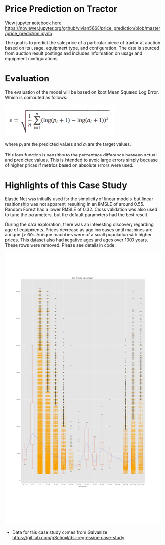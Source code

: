 
Price Prediction on Tractor
======================

View jupyter notebook here
https://nbviewer.jupyter.org/github/vivian5668/price_prediction/blob/master/price_prediction.ipynb


The goal is to predict the sale price of a particular piece of
tractor at auction based on its usage, equipment type, and
configuration.  The data is sourced from auction result postings and includes information on usage and equipment configurations.


Evaluation
======================
The evaluation of the model will be based on Root Mean Squared Log Error.
Which is computed as follows:

![Root Mean Squared Logarithmic Error](images/rmsle.png)

where *p<sub>i</sub>* are the predicted values and *a<sub>i</sub>* are the
target values.

This loss function is sensitive to the percentage difference between actual and predicted values. This is intended to avoid large errors simply becuase of higher prices if metrics based on absolute errors were used.

Highlights of this Case Study
======================

Elastic Net was initially used for the simplicity of linear models, but linear realtionship was not apparent, resulting in an RMSLE of around 0.55. Random Forest had a lower RMSLE of 0.32. Cross validation was also used to tune the parameters, but the default parameters had the best result.

During the data exploration, there was an interesting discovery regarding age of equipments. Prices decrease as age increases until machines are antique (> 60). Antique machines were of a small population with higher prices. This dataset also had negative ages and ages over 1000 years. These rows were removed. Please see details in code.

![Sale Price by Age](images/Sales_Price_By_Age.png)

* Data for this case study comes from Galvanize 
https://github.com/gSchool/dsi-regression-case-study

